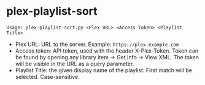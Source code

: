# plex-playlist-sort
`Usage: plex-playlist-sort.py <Plex URL> <Access Token> <Playlist Title>`

- Plex URL: URL to the server. Example: `https://plex.example.com`
- Access token: API token, used with the header X-Plex-Token. Token can be found by opening any library item -> Get Info -> View XML. The token will be visible in the URL as a query parameter.
- Playlist Title: the given display name of the playlist. First match will be selected. Case-sensitive.

